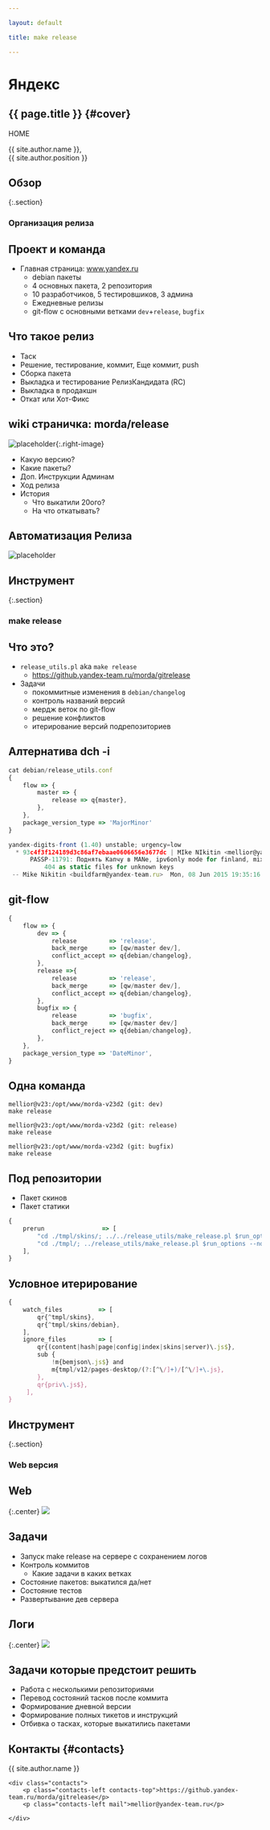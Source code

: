 ```yaml
---

layout: default

title: make release

---
```


# Яндекс

## **{{ page.title }}** {#cover}

<div class="s">
    <div class="service">HOME</div>
</div>
<!--<div class="nda"></div>-->

<div class="info">
	<p class="author">{{ site.author.name }}, <br/> {{ site.author.position }}</p>
</div>


## Обзор
{:.section}

### Организация релиза

## Проект и команда

* Главная страница: www.yandex.ru
    * debian пакеты
	* 4 основных пакета, 2 репозитория
	* 10 разработчиков, 5 тестировшиков, 3 админа
	* Ежедневные релизы
	* git-flow c основными ветками `dev`+`release`, `bugfix`

## Что такое релиз

* Таск 
* Решение, тестирование, коммит, Еще коммит, push
* Сборка пакета
* Выкладка и тестирование РелизКандидата (RC)
* Выкладка в продакшн
* Откат или Хот-Фикс

## wiki страничка: morda/release

![placeholder](pictures/wiki-morda-release.png){:.right-image}

* Какую версию?
* Какие пакеты?
* Доп. Инструкции Админам
* Ход релиза
* История
    * Что выкатили 20ого?
    * На что откатывать?


## Автоматизация Релиза
![placeholder](pictures/release-process.png)


## Инструмент
{:.section}

### make release

## Что это?
* `release_utils.pl` aka `make release`
	* https://github.yandex-team.ru/morda/gitrelease
* Задачи
	* покоммитные изменения в `debian/changelog`
	* контроль названий версий
	* мердж веток по git-flow
	* решение конфликтов
	* итерирование версий подрепозиториев

## Алтернатива dch -i

~~~ javascript
cat debian/release_utils.conf
{
    flow => {
        master => {
            release => q{master},
        },
    },
    package_version_type => 'MajorMinor'
}
~~~

~~~ javascript
yandex-digits-front (1.40) unstable; urgency=low
  * 93c4f3f124189d3c86af7ebaae0606656e3677dc | MIke NIkitin <mellior@yandex-team.ru> | Mon Jun 8 19:34:30 2015 +0300
      PASSP-11791: Поднять Капчу в MANе, ipv6only mode for finland, mixed mode for others
          404 as static files for unknown keys
 -- Mike Nikitin <buildfarm@yandex-team.ru>  Mon, 08 Jun 2015 19:35:16 +0300
~~~

## git-flow
~~~ javascript
{
    flow => {
        dev => {
            release         => 'release',
            back_merge      => [qw/master dev/],
            conflict_accept => q{debian/changelog},
        },
        release =>{
            release         => 'release',
            back_merge      => [qw/master dev/],
            conflict_accept => q{debian/changelog},
        },
        bugfix => {
            release         => 'bugfix',
            back_merge      => [qw/master dev/]
            conflict_reject => q{debian/changelog},
        },
    },
    package_version_type => 'DateMinor',
}
~~~

## Одна команда

~~~
mellior@v23:/opt/www/morda-v23d2 (git: dev)
make release
~~~

~~~
mellior@v23:/opt/www/morda-v23d2 (git: release)
make release
~~~

~~~
mellior@v23:/opt/www/morda-v23d2 (git: bugfix)
make release
~~~

## Под репозитории

* Пакет скинов
* Пакет статики

~~~ javascript
{
    prerun                => [
        "cd ./tmpl/skins/; ../../release_utils/make_release.pl $run_options --no-push --no-back-merge",
        "cd ./tmpl/; ../release_utils/make_release.pl $run_options --no-push --no-back-merge",
    ],
}
~~~ 

## Условное итерирование

~~~ javascript
{
    watch_files          => [
        qr{^tmpl/skins},
        qr{^tmpl/skins/debian},
    ],
    ignore_files         => [
        qr{(content|hash|page|config|index|skins|server)\.js$},
        sub {
            !m{bemjson\.js$} and
            m{tmpl/v12/pages-desktop/(?:[^\/]+)/[^\/]+\.js},
        },
        qr{priv\.js$},
     ],
}
~~~

## Инструмент
{:.section}

### Web версия 


## Web
{:.center}
![](pictures/release-web.png)

## Задачи

* Запуск make release на сервере с сохранением логов
* Контроль коммитов
    * Какие задачи в каких ветках
* Состояние пакетов: выкатился да/нет
* Состояние тестов 
* Развертывание дев сервера

## Логи
{:.center}
![](pictures/release-deploy.png)


## Задачи которые предстоит решить

* Работа с несколькими репозиториями
* Перевод состояний тасков после коммита
* Формирование дневной версии
* Формирование полных тикетов и инструкций
* Отбивка о тасках, которые выкатились пакетами

## **Контакты** {#contacts}

<div class="info">
<p class="author">{{ site.author.name }}</p>
   
    <div class="contacts">
        <p class="contacts-left contacts-top">https://github.yandex-team.ru/morda/gitrelease</p>
        <p class="contacts-left mail">mellior@yandex-team.ru</p>
        
    </div>
</div>
